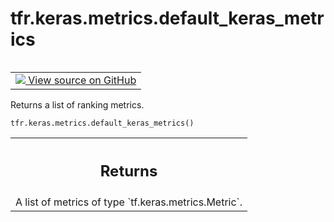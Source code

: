 <div itemscope itemtype="http://developers.google.com/ReferenceObject">
<meta itemprop="name" content="tfr.keras.metrics.default_keras_metrics" />
<meta itemprop="path" content="Stable" />
</div>

# tfr.keras.metrics.default_keras_metrics

<!-- Insert buttons and diff -->

<table class="tfo-notebook-buttons tfo-api" align="left">

<td>
  <a target="_blank" href="https://github.com/tensorflow/ranking/tree/master/tensorflow_ranking/python/keras/metrics.py">
    <img src="https://www.tensorflow.org/images/GitHub-Mark-32px.png" />
    View source on GitHub
  </a>
</td>
</table>

Returns a list of ranking metrics.

<pre class="devsite-click-to-copy prettyprint lang-py tfo-signature-link">
<code>tfr.keras.metrics.default_keras_metrics()
</code></pre>

<!-- Placeholder for "Used in" -->

<!-- Tabular view -->

 <table class="properties responsive orange">
<tr><th colspan="2"><h2 class="add-link">Returns</h2></th></tr>
<tr class="alt">
<td colspan="3">
A list of metrics of type `tf.keras.metrics.Metric`.
</td>
</tr>

</table>
